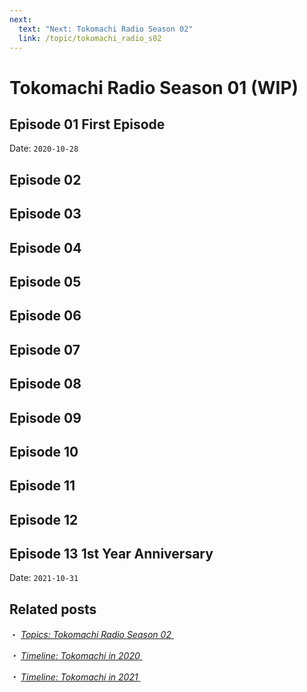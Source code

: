 ```yaml
---
next:
  text: "Next: Tokomachi Radio Season 02"
  link: /topic/tokomachi_radio_s02
---
```


# Tokomachi Radio Season 01 (WIP)

## Episode 01 First Episode

Date: `2020-10-28`

## Episode 02

## Episode 03

## Episode 04

## Episode 05

## Episode 06

## Episode 07

## Episode 08

## Episode 09

## Episode 10

## Episode 11

## Episode 12

## Episode 13 1st Year Anniversary

Date: `2021-10-31`

## Related posts

・ [<i class="fa-solid fa-microphone-lines" /> *Topics: Tokomachi Radio Season 02* ](/topics/tokomachi_radio_s02/) &nbsp; <i class="fa-solid fa-arrow-right-from-bracket" />

・ [<i class="fa-solid fa-microphone-lines" /> *Timeline: Tokomachi in 2020* ](/timeline/2020/) &nbsp; <i class="fa-solid fa-arrow-right-from-bracket" />

・ [<i class="fa-solid fa-microphone-lines" /> *Timeline: Tokomachi in 2021* ](/timeline/2021/) &nbsp; <i class="fa-solid fa-arrow-right-from-bracket" />
